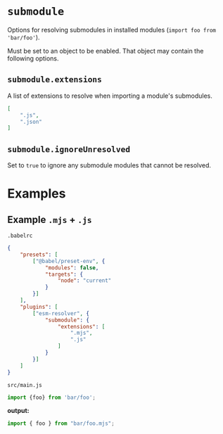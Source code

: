 # `submodule`

Options for resolving submodules in installed modules (`import foo from 'bar/foo'`).

Must be set to an object to be enabled. That object may contain the following options.

## `submodule.extensions`

A list of extensions to resolve when importing a module's submodules.

```json
[
	".js",
	".json"
]
```

## `submodule.ignoreUnresolved`

Set to `true` to ignore any submodule modules that cannot be resolved.


# Examples

## Example `.mjs` + `.js`

`.babelrc`

```json
{
	"presets": [
		["@babel/preset-env", {
			"modules": false,
			"targets": {
				"node": "current"
			}
		}]
	],
	"plugins": [
		["esm-resolver", {
			"submodule": {
				"extensions": [
					".mjs",
					".js"
				]
			}
		}]
	]
}
```

`src/main.js`

```js
import {foo} from 'bar/foo';
```

**output:**

```js
import { foo } from "bar/foo.mjs";
